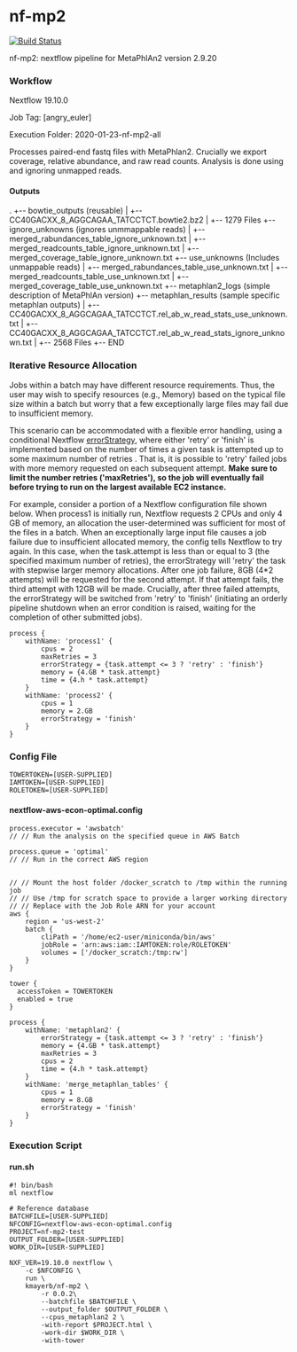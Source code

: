 # nf-mp2

[![Build Status](https://travis-ci.com/kmayerb/nf-mp2.svg?branch=master)](https://travis-ci.com/kmayerb/nf-mp2)

nf-mp2: nextflow pipeline for MetaPhlAn2 version 2.9.20

### Workflow

Nextflow 19.10.0 

Job Tag: [angry_euler]

Execution Folder: 2020-01-23-nf-mp2-all

Processes paired-end fastq files with MetaPhlan2. Crucially we export coverage, relative abundance, and raw read counts. Analysis is done using and ignoring unmapped reads. 

#### Outputs

.
+-- bowtie_outputs (reusable)
|   +-- CC40GACXX_8_AGGCAGAA_TATCCTCT.bowtie2.bz2 
|   +-- 1279 Files
+-- ignore_unknowns (ignores unmmappable reads)
|   +-- merged_rabundances_table_ignore_unknown.txt
|   +-- merged_readcounts_table_ignore_unknown.txt
|   +-- merged_coverage_table_ignore_unknown.txt
+-- use_unknowns (Includes unmappable reads)
|   +-- merged_rabundances_table_use_unknown.txt
|   +-- merged_readcounts_table_use_unknown.txt
|   +-- merged_coverage_table_use_unknown.txt
+-- metaphlan2_logs (simple description of MetaPhlAn version)
+-- metaphlan_results (sample specific metaphlan outputs)
|   +-- CC40GACXX_8_AGGCAGAA_TATCCTCT.rel_ab_w_read_stats_use_unknown.txt
|   +-- CC40GACXX_8_AGGCAGAA_TATCCTCT.rel_ab_w_read_stats_ignore_unknown.txt
|   +-- 2568 Files
+-- END



### Iterative Resource Allocation

Jobs within a batch may have different resource requirements. Thus, the user may wish to specify resources (e.g., Memory) based on the typical file size within a batch but worry that a few exceptionally large files may fail due to insufficient memory. 

This scenario can be accommodated with a flexible error handling, using a conditional Nextflow [errorStrategy](https://www.nextflow.io/docs/latest/process.html), where either 'retry' or 'finish' is implemented based on the number of times a given task is attempted up to some maximum number of retries .  That is, it is possible to 'retry' failed jobs with more memory requested on each subsequent attempt. **Make sure to limit the number retries ('maxRetries'), so the job will eventually fail before trying to run on the largest available EC2 instance.**

For example, consider a portion of a Nextflow configuration file shown below. When process1 is initially run, Nextflow requests 2 CPUs and only 4 GB of memory, an allocation the user-determined was sufficient for most of the files in a batch. When an exceptionally large input file causes a job failure due to insufficient allocated memory, the config tells Nextflow to try again. In this case, when the task.attempt is less than or equal to 3 (the specified maximum number of retries), the errorStrategy will 'retry' the task with stepwise larger memory allocations. After one job failure, 8GB (4*2 attempts) will be requested for the second attempt. If that attempt fails, the third attempt with 12GB will be made. Crucially, after three failed attempts, the errorStrategy will be switched from 'retry' to 'finish' (initiating an orderly pipeline shutdown when an error condition is raised, waiting for the completion of other submitted jobs). 


```
process {
    withName: 'process1' {
        cpus = 2
        maxRetries = 3
        errorStrategy = {task.attempt <= 3 ? 'retry' : 'finish'}
        memory = {4.GB * task.attempt}
        time = {4.h * task.attempt}
    }
    withName: 'process2' {
        cpus = 1
        memory = 2.GB
        errorStrategy = 'finish'
    }
}
```






### Config File
```
TOWERTOKEN=[USER-SUPPLIED]
IAMTOKEN=[USER-SUPPLIED]
ROLETOKEN=[USER-SUPPLIED]
```

#### nextflow-aws-econ-optimal.config
```
process.executor = 'awsbatch'
// // Run the analysis on the specified queue in AWS Batch

process.queue = 'optimal'
// // Run in the correct AWS region


// // Mount the host folder /docker_scratch to /tmp within the running job
// // Use /tmp for scratch space to provide a larger working directory
// // Replace with the Job Role ARN for your account
aws {
    region = 'us-west-2'
    batch {
        cliPath = '/home/ec2-user/miniconda/bin/aws'
        jobRole = 'arn:aws:iam::IAMTOKEN:role/ROLETOKEN'
        volumes = ['/docker_scratch:/tmp:rw']
    }
}

tower {
  accessToken = TOWERTOKEN
  enabled = true
}

process {
    withName: 'metaphlan2' {
        errorStrategy = {task.attempt <= 3 ? 'retry' : 'finish'}
        memory = {4.GB * task.attempt}
        maxRetries = 3
        cpus = 2
        time = {4.h * task.attempt}
    }
    withName: 'merge_metaphlan_tables' {
        cpus = 1
        memory = 8.GB
        errorStrategy = 'finish'
    }
}
```


### Execution Script

#### run.sh

```
#! bin/bash
ml nextflow

# Reference database
BATCHFILE=[USER-SUPPLIED]
NFCONFIG=nextflow-aws-econ-optimal.config
PROJECT=nf-mp2-test
OUTPUT_FOLDER=[USER-SUPPLIED]
WORK_DIR=[USER-SUPPLIED]

NXF_VER=19.10.0 nextflow \
    -c $NFCONFIG \
    run \
    kmayerb/nf-mp2 \
        -r 0.0.2\
        --batchfile $BATCHFILE \
        --output_folder $OUTPUT_FOLDER \
        --cpus_metaphlan2 2 \
        -with-report $PROJECT.html \
        -work-dir $WORK_DIR \
        -with-tower

```


